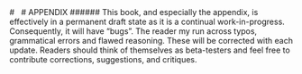 <div style='page-break-after: never; break-after: none;'></div>
# &nbsp;
# APPENDIX
###### This book, and especially the appendix, is effectively in a permanent draft state as it is a continual work-in-progress.  Consequently, it will have &ldquo;bugs&rdquo;. The reader my run across typos, grammatical errors and flawed reasoning. These will be corrected with each update.  Readers should think of themselves as beta-testers and feel free to contribute corrections, suggestions, and critiques.


